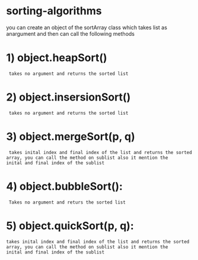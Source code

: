 # sorting-algorithms
 you can create an object of the sortArray class which takes list as anargument and then can call the following methods
 
 # 1) object.heapSort()
     takes no argument and returns the sorted list
     
 # 2) object.insersionSort()
     takes no argument and returns the sorted list
 
 # 3) object.mergeSort(p, q)
     takes inital index and final index of the list and returns the sorted array, you can call the method on sublist also it mention the        inital and final index of the sublist
     
 # 4) object.bubbleSort():
     Takes no argument and returs the sorted list
     
 # 5) object.quickSort(p, q):
    takes inital index and final index of the list and returns the sorted array, you can call the method on sublist also it mention the         inital and final index of the sublist
      
     
